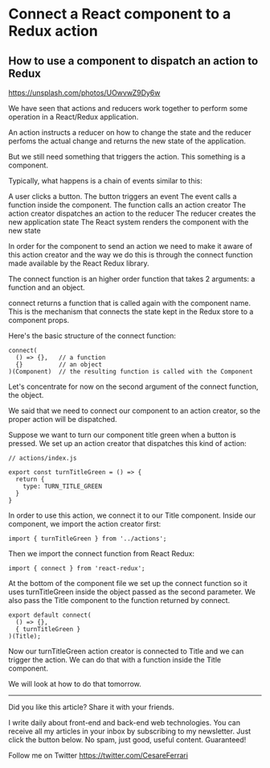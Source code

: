 # Connect a React component to a Redux action
## How to use a component to dispatch an action to Redux

https://unsplash.com/photos/UOwvwZ9Dy6w

We have seen that actions and reducers work together to perform some operation in a React/Redux application.

An action instructs a reducer on how to change the state and the reducer perfoms the actual change and returns the new state of the application.

But we still need something that triggers the action. This something is a component.

Typically, what happens is a chain of events similar to this:

A user clicks a button. 
The button triggers an event 
The event calls a function inside the component.
The function calls an action creator
The action creator dispatches an action to the reducer
The reducer creates the new application state 
The React system renders the component with the new state

In order for the component to send an action we need to make it aware of this action creator and the way we do this is through the connect function made available by the React Redux library.

The connect function is an higher order function that takes 2 arguments: a function and  an object.  

connect returns a function that is called again with the component name. This is the mechanism that connects the state kept in the Redux store to a component props.

Here's the basic structure of the connect function:

```
connect(
  () => {},   // a function
  {}          // an object
)(Component)  // the resulting function is called with the Component
```

Let's concentrate for now on the second argument of the connect function, the object.

We said that we need to connect our component to an action creator, so the proper action will be dispatched.

Suppose we want to turn our component title green when a button is pressed.  We set up an action creator that dispatches this kind of action:

```
// actions/index.js

export const turnTitleGreen = () => {
  return {
    type: TURN_TITLE_GREEN
  }
}
```

In order to use this action, we connect it to our Title component.
Inside our component, we import the action creator first:

```
import { turnTitleGreen } from '../actions';
```

Then we import the connect function from React Redux:

```
import { connect } from 'react-redux';
```

At the bottom of the component file we set up the connect function so it uses turnTitleGreen inside the object passed as the second parameter. We also pass the Title component to the function returned by connect.


```
export default connect(
  () => {},
  { turnTitleGreen }
)(Title);
```

Now our turnTitleGreen action creator is connected to Title and we can trigger the action.  We can do that with a function inside the Title component.

We will look at how to do that tomorrow.

---

Did you like this article?  Share it with your friends. 

I write daily about front-end and back-end web technologies. 
You can receive all my articles in your inbox by subscribing to my newsletter. Just click the button below. No spam, just good, useful content. Guaranteed!

Follow me on Twitter
https://twitter.com/CesareFerrari
